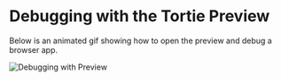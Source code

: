 # Debugging with the Tortie Preview

Below is an animated gif showing how to open the preview and debug a browser app.

![Debugging with Preview](/assets/debugging-preview.gif)
